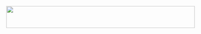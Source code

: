 <img src="https://github.com/Victoria-Borovik/Victoria-Borovik/assets/103994412/4dab2b00-42f0-466c-aa21-0bf99ef3299c" width=100% height="60px">
